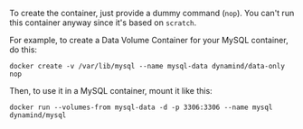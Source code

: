 To create the container, just provide a dummy command (`nop`). You can't run this container anyway since it's based on `scratch`.

For example, to create a Data Volume Container for your MySQL container, do this:

    docker create -v /var/lib/mysql --name mysql-data dynamind/data-only nop

Then, to use it in a MySQL container, mount it like this:

    docker run --volumes-from mysql-data -d -p 3306:3306 --name mysql dynamind/mysql

